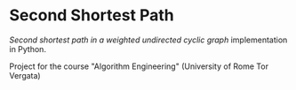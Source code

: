 # Second Shortest Path

*Second shortest path in a weighted undirected cyclic graph* implementation in Python. 

Project for the course "Algorithm Engineering" (University of Rome Tor Vergata)
